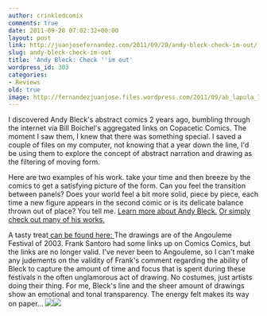 ```yaml
---
author: crinkledcomix
comments: true
date: 2011-09-28 07:02:32+00:00
layout: post
link: http://juanjosefernandez.com/2011/09/28/andy-bleck-check-im-out/
slug: andy-bleck-check-im-out
title: 'Andy Bleck: Check ''im out'
wordpress_id: 303
categories:
- Reviews
old: true
image: http://fernandezjuanjose.files.wordpress.com/2011/09/ab_lapula_14.jpg
---
```


I discovered Andy Bleck's abstract comics 2 years ago, bumbling through the internet via Bill Boichel's aggregated links on Copacetic Comics. The moment I saw them, I knew that there was something special. I saved a couple of files on my computer, not knowing that a year down the line, I'd be using them to explore the concept of abstract narration and drawing as the filtering of moving form.
<!--more-->

Here are two examples of his work. take your time and then breeze by the comics to get a satisfying picture of the form. Can you feel the transition between panels? Does your world feel a bit more solid, piece by piece, each time a new figure appears in the second comic or is its delicate balance thrown out of place? You tell me. [Learn more about Andy Bleck.](http://andybleck.de/index.html) [Or simply check out many of his works.](http://andybleck.de/all.drawings.abstract.html)

A tasty treat[ can be found here: ](http://andybleck.de/drawings.people.small.html)The drawings are of the Angouleme Festival of 2003. Frank Santoro had some links up on Comics Comics, but the links are no longer valid. I've never been to Angouleme, so I can't make any judements on the validity of Frank's comment regarding the ability of Bleck to capture the amount of time and focus that is spent during these festivals n the often unglamorous act of drawing. No costumes, just artists doing their thing. For me, Bleck's line and the sheer amount of drawings show an emotional and tonal transparency. The energy felt makes its way on paper...
[![](http://fernandezjuanjose.files.wordpress.com/2011/09/ab_lapula_14.jpg)](http://fernandezjuanjose.files.wordpress.com/2011/09/ab_lapula_14.jpg)[![](http://fernandezjuanjose.files.wordpress.com/2011/09/ab_lapula_30.jpg)](http://fernandezjuanjose.files.wordpress.com/2011/09/ab_lapula_30.jpg)
